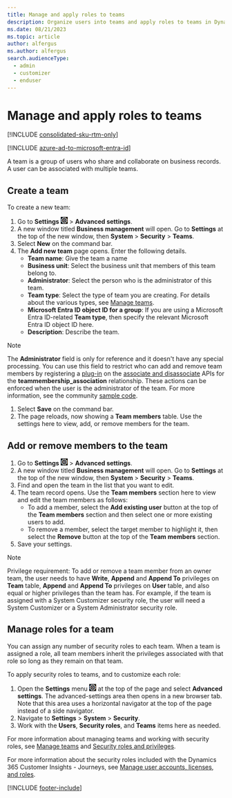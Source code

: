 ```yaml
---
title: Manage and apply roles to teams
description: Organize users into teams and apply roles to teams in Dynamics 365 Customer Insights - Journeys.
ms.date: 08/21/2023
ms.topic: article
author: alfergus
ms.author: alfergus
search.audienceType: 
  - admin
  - customizer
  - enduser
---
```


# Manage and apply roles to teams

[!INCLUDE [consolidated-sku-rtm-only](./includes/consolidated-sku-rtm-only.md)]

[!INCLUDE [azure-ad-to-microsoft-entra-id](./includes/azure-ad-to-microsoft-entra-id.md)]

A team is a group of users who share and collaborate on business records. A user can be associated with multiple teams.

## Create a team

To create a new team:

1. Go to **Settings** ![The Settings menu icon.](media/settings-icon.png "The Settings menu icon") > **Advanced settings**.
1. A new window titled **Business management** will open. Go to **Settings** at the top of the new window, then **System** > **Security** > **Teams**.
1. Select **New** on the command bar.
1. The **Add new team** page opens. Enter the following details.
    - **Team name**: Give the team a name
    - **Business unit**: Select the business unit that members of this team belong to.
    - **Administrator**: Select the person who is the administrator of this team.
    - **Team type**: Select the type of team you are creating. For details about the various types, see [Manage teams](/power-platform/admin/manage-teams).
    - **Microsoft Entra ID object ID for a group**: If you are using a Microsoft Entra ID-related **Team type**, then specify the relevant Microsoft Entra ID object ID here.
    - **Description**: Describe the team.
  
> [!NOTE]
> The **Administrator** field is only for reference and it doesn't have any special processing. You can use this field to restrict who can add and remove team members by registering a [plug-in](/power-apps/developer/data-platform/plug-ins) on the [associate and disassociate](/power-apps/developer/data-platform/webapi/associate-disassociate-entities-using-web-api) APIs for the **teammembership_association** relationship. These actions can be enforced when the user is the administrator of the team. For more information, see the community [sample code](https://community.dynamics.com/crm/b/mylifemicrosoftdynamiccrm/posts/ms-dynamics-crm-associate-disassociate-message-plugin).

        

    
1. Select **Save** on the command bar.
1. The page reloads, now showing a **Team members** table. Use the settings here to view, add, or remove  members for the team.

## Add or remove members to the team

1. Go to **Settings** ![The Settings menu icon.](media/settings-icon.png "The Settings menu icon") > **Advanced settings**.
1. A new window titled **Business management** will open. Go to **Settings** at the top of the new window, then **System** > **Security** > **Teams**.
1. Find and open the team in the list that you want to edit.
1. The team record opens. Use the **Team members** section here to view and edit the team members as follows:
    - To add a member, select the **Add existing user** button at the top of the **Team members** section and then select one or more existing users to add.
    - To remove a member, select the target member to highlight it, then select the **Remove** button at the top of the **Team members** section.
1. Save your settings.
   
> [!NOTE]
> Privilege requirement: To add or remove a team member from an owner team, the user needs to have **Write**, **Append** and **Append To** privileges on **Team** table, **Append** and **Append To** privileges on **User** table, and also equal or higher privileges than the team has. For example, if the team is assigned with a System Customizer security role, the user will need a System Customizer or a System Administrator security role.

## Manage roles for a team

You can assign any number of security roles to each team. When a team is assigned a role, all team members inherit the privileges associated with that role so long as they remain on that team.

To apply security roles to teams, and to customize each role:

1. Open the **Settings** menu ![The Settings menu icon.](media/settings-icon.png "The Settings menu icon") at the top of the page and select **Advanced settings**. The advanced-settings area then opens in a new browser tab. Note that this area uses a horizontal navigator at the top of the page instead of a side navigator.
1. Navigate to **Settings** > **System** > **Security**.
1. Work with the **Users**, **Security roles**, and **Teams** items here as needed.

For more information about managing teams and working with security roles, see [Manage teams](/power-platform/admin/manage-teams) and [Security roles and privileges](/power-platform/admin/security-roles-privileges).

For more information about the security roles included with the Dynamics 365 Customer Insights - Journeys, see [Manage user accounts, licenses, and roles](admin-users-licenses-roles.md).

[!INCLUDE [footer-include](./includes/footer-banner.md)]
